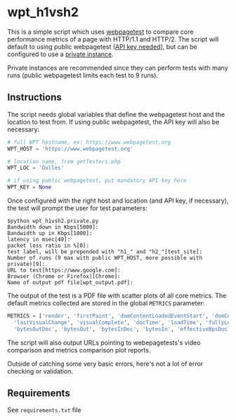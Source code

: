 # wpt_h1vsh2
This is a simple script which uses [webpagetest](https://www.webpagetest.org/) to compare core performance metrics of a page with HTTP/1.1 and HTTP/2. The script will default to using public webpagetest ([API key needed](https://www.webpagetest.org/getkey.php)), but can be configured to use a [private instance](https://sites.google.com/a/webpagetest.org/docs/private-instances). 

Private instances are recommended since they can perform tests with many runs (public webpagetest limits each test to 9 runs).

## Instructions
The script needs global variables that define the webpagetest host and the location to test from.  If using public webpagetest, the API key will also be necessary:

```python
# full WPT hostname, ex: https://www.webpagetest.org
WPT_HOST = 'https://www.webpagetest.org'

# location name, from getTesters.php
WPT_LOC = 'Dulles'

# if using public webpagetest, put mandatory API key here
WPT_KEY = None
```

Once configured with the right host and location (and API key, if necessary), the test will prompt the user for test parameters:

```
$python wpt_h1vsh2.private.py
Bandwidth down in Kbps[5000]:
Bandwidth up in Kbps[1000]:
latency in msec[40]:
packet loss ratio in %[0]:
test label, will be prepended with "h1_" and "h2_"[test_site]:
Number of runs (9 max with public WPT_HOST, more possible with private)[9]:
URL to test[https://www.google.com]:
Browser (Chrome or Firefox)[Chrome]:
Name of output pdf file[wpt_output.pdf]:
```

The output of the test is a PDF file with scatter plots of all core metrics.  The default metrics collected are stored in the global `METRICS` parameter:

```python
METRICS = ['render', 'firstPaint', 'domContentLoadedEventStart', 'domContentLoadedEventEnd',
  'lastVisualChange', 'visualComplete', 'docTime', 'loadTime', 'fullyLoaded', 'SpeedIndex',
  'bytesOutDoc', 'bytesOut', 'bytesInDoc', 'bytesIn', 'effectiveBpsDoc', 'effectiveBps']
```

The script will also output URLs pointing to webepagetests's video comparison and metrics comparison plot reports.

Outside of catching some very basic errors, here's not a lot of error checking or validation.

## Requirements
See `requirements.txt` file
